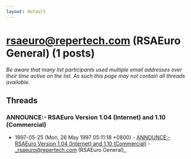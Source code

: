 ```yaml
---
layout: default
---
```


# rsaeuro@repertech.com (RSAEuro General) (1 posts)

_Be aware that many list participants used multiple email addresses over their time active on the list. As such this page may not contain all threads available._

## Threads

### ANNOUNCE:- RSAEuro Version 1.04 (Internet) and 1.10 (Commercial)
+ 1997-05-25 (Mon, 26 May 1997 05:11:18 +0800) - [ANNOUNCE:- RSAEuro Version 1.04 (Internet) and 1.10 (Commercial)](/archive/1997/05/346b1d6104ab79bb286cfdd2d2c8ece227fa9c70ad0277c9b5754e1b34aa8ffe) - _rsaeuro@repertech.com (RSAEuro General)_

